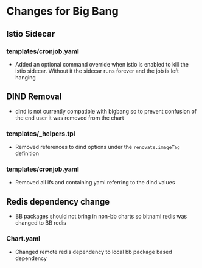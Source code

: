 # Changes for Big Bang

## Istio Sidecar

### templates/cronjob.yaml

- Added an optional command override when istio is enabled to kill the istio sidecar. Without it the sidecar runs forever and the job is left hanging

## DIND Removal

- dind is not currently compatible with bigbang so to prevent confusion of the end user it was removed from the chart

### templates/_helpers.tpl

- Removed references to dind options under the `renovate.imageTag` definition

### templates/cronjob.yaml

- Removed all ifs and containing yaml referring to the dind values

## Redis dependency change

- BB packages should not bring in non-bb charts so bitnami redis was changed to BB redis 

### Chart.yaml

- Changed remote redis dependency to local bb package based dependency